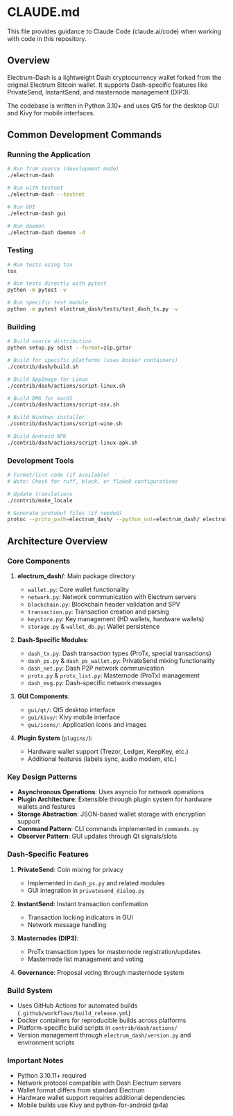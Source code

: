 # CLAUDE.md

This file provides guidance to Claude Code (claude.ai/code) when working with code in this repository.

## Overview

Electrum-Dash is a lightweight Dash cryptocurrency wallet forked from the original Electrum Bitcoin wallet. It supports Dash-specific features like PrivateSend, InstantSend, and masternode management (DIP3).

The codebase is written in Python 3.10+ and uses Qt5 for the desktop GUI and Kivy for mobile interfaces.

## Common Development Commands

### Running the Application

```bash
# Run from source (development mode)
./electrum-dash

# Run with testnet
./electrum-dash --testnet

# Run GUI
./electrum-dash gui

# Run daemon
./electrum-dash daemon -d
```

### Testing

```bash
# Run tests using tox
tox

# Run tests directly with pytest
python -m pytest -v

# Run specific test module
python -m pytest electrum_dash/tests/test_dash_tx.py -v
```

### Building

```bash
# Build source distribution
python setup.py sdist --format=zip,gztar

# Build for specific platforms (uses Docker containers)
./contrib/dash/build.sh

# Build AppImage for Linux
./contrib/dash/actions/script-linux.sh

# Build DMG for macOS
./contrib/dash/actions/script-osx.sh

# Build Windows installer
./contrib/dash/actions/script-wine.sh

# Build Android APK
./contrib/dash/actions/script-linux-apk.sh
```

### Development Tools

```bash
# Format/lint code (if available)
# Note: Check for ruff, black, or flake8 configurations

# Update translations
./contrib/make_locale

# Generate protobuf files (if needed)
protoc --proto_path=electrum_dash/ --python_out=electrum_dash/ electrum_dash/paymentrequest.proto
```

## Architecture Overview

### Core Components

1. **electrum_dash/**: Main package directory
   - `wallet.py`: Core wallet functionality
   - `network.py`: Network communication with Electrum servers
   - `blockchain.py`: Blockchain header validation and SPV
   - `transaction.py`: Transaction creation and parsing
   - `keystore.py`: Key management (HD wallets, hardware wallets)
   - `storage.py` & `wallet_db.py`: Wallet persistence

2. **Dash-Specific Modules**:
   - `dash_tx.py`: Dash transaction types (ProTx, special transactions)
   - `dash_ps.py` & `dash_ps_wallet.py`: PrivateSend mixing functionality
   - `dash_net.py`: Dash P2P network communication
   - `protx.py` & `protx_list.py`: Masternode (ProTx) management
   - `dash_msg.py`: Dash-specific network messages

3. **GUI Components**:
   - `gui/qt/`: Qt5 desktop interface
   - `gui/kivy/`: Kivy mobile interface
   - `gui/icons/`: Application icons and images

4. **Plugin System** (`plugins/`):
   - Hardware wallet support (Trezor, Ledger, KeepKey, etc.)
   - Additional features (labels sync, audio modem, etc.)

### Key Design Patterns

- **Asynchronous Operations**: Uses asyncio for network operations
- **Plugin Architecture**: Extensible through plugin system for hardware wallets and features
- **Storage Abstraction**: JSON-based wallet storage with encryption support
- **Command Pattern**: CLI commands implemented in `commands.py`
- **Observer Pattern**: GUI updates through Qt signals/slots

### Dash-Specific Features

1. **PrivateSend**: Coin mixing for privacy
   - Implemented in `dash_ps.py` and related modules
   - GUI integration in `privatesend_dialog.py`

2. **InstantSend**: Instant transaction confirmation
   - Transaction locking indicators in GUI
   - Network message handling

3. **Masternodes (DIP3)**:
   - ProTx transaction types for masternode registration/updates
   - Masternode list management and voting

4. **Governance**: Proposal voting through masternode system

### Build System

- Uses GitHub Actions for automated builds (`.github/workflows/build_release.yml`)
- Docker containers for reproducible builds across platforms
- Platform-specific build scripts in `contrib/dash/actions/`
- Version management through `electrum_dash/version.py` and environment scripts

### Important Notes

- Python 3.10.11+ required
- Network protocol compatible with Dash Electrum servers
- Wallet format differs from standard Electrum
- Hardware wallet support requires additional dependencies
- Mobile builds use Kivy and python-for-android (p4a)